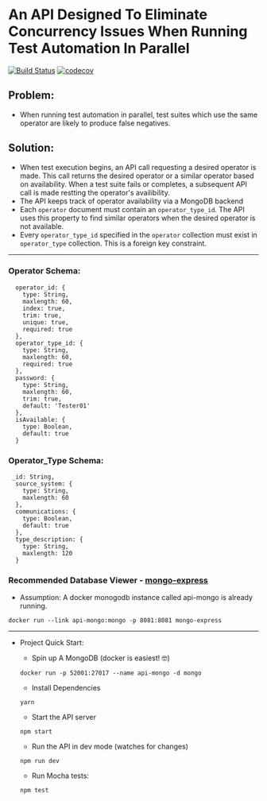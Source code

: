 # An API Designed To Eliminate Concurrency Issues When Running Test Automation In Parallel
[![Build Status](https://travis-ci.org/theandrewlane/concurrent-user-api.svg?branch=master)](https://travis-ci.org/theandrewlane/concurrent-user-api)
[![codecov](https://codecov.io/gh/theandrewlane/concurrent-user-api/branch/master/graph/badge.svg)](https://codecov.io/gh/theandrewlane/concurrent-user-api)

## Problem: 
* When running test automation in parallel, test suites which use the same operator are likely to produce false negatives.

## Solution:
* When test execution begins, an API call requesting a desired operator is made. This call returns the desired operator or a similar operator based on availability. When a test suite fails or completes, a subsequent API call is made restting the operator's availibility.
* The API keeps track of operator availability via a MongoDB backend
* Each ```operator``` document must contain an ```operator_type_id```. The API uses this property to find similar operators when the desired operator is not available.
* Every ```operator_type_id``` specified in the ```operator``` collection must exist in ```operator_type``` collection. This is a foreign key constraint.

<hr>

### Operator Schema:

```
  operator_id: {
    type: String,
    maxlength: 60,
    index: true,
    trim: true,
    unique: true,
    required: true
  },
  operator_type_id: {
    type: String,
    maxlength: 60,
    required: true
  },
  password: {
    type: String,
    maxlength: 60,
    trim: true,
    default: 'Tester01'
  },
  isAvailable: {
    type: Boolean,
    default: true
  }
```


### Operator_Type Schema:

```
 _id: String,
  source_system: {
    type: String,
    maxlength: 60
  },
  communications: {
    type: Boolean,
    default: true
  },
  type_description: {
    type: String,
    maxlength: 120
  }
```

### Recommended Database Viewer - [mongo-express](https://hub.docker.com/_/mongo-express/)
* Assumption: A docker monogodb instance called api-mongo is already running.
```
docker run --link api-mongo:mongo -p 8081:8081 mongo-express
```

<hr>

* Project Quick Start:

    * Spin up A MongoDB (docker is easiest! 🤓)
    ```
    docker run -p 52001:27017 --name api-mongo -d mongo
    ```
    
    * Install Dependencies
    ```
    yarn
    ```
    
    * Start the API server
    ```
    npm start
    ```

    * Run the API in dev mode (watches for changes)
    ```
    npm run dev
    ```

    * Run Mocha tests:
    ```
    npm test
    ```
    
